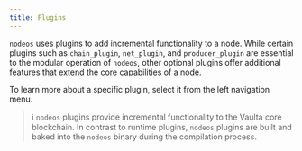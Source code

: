 ```yaml
---
title: Plugins
---
```


`nodeos` uses plugins to add incremental functionality to a node. While certain plugins such as `chain_plugin`, `net_plugin`, and `producer_plugin` are essential to the modular operation of `nodeos`, other optional plugins offer additional features that extend the core capabilities of a node.

To learn more about a specific plugin, select it from the left navigation menu.

> ℹ️ `nodeos` plugins provide incremental functionality to the Vaulta core blockchain. In contrast to runtime plugins, `nodeos` plugins are built and baked into the `nodeos` binary during the compilation process.
